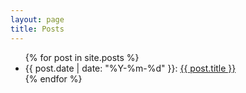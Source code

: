 ```yaml
---
layout: page
title: Posts
---
```


<ul>
  {% for post in site.posts %}
    <li>
       {{ post.date | date: "%Y-%m-%d" }}: <a href="{{ post.url }}">{{ post.title }}</a>
    </li>
  {% endfor %}
</ul>
